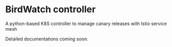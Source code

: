 # BirdWatch controller

A python-based K8S controller to manage canary releases with Istio service mesh

Detailed documentations coming soon.


